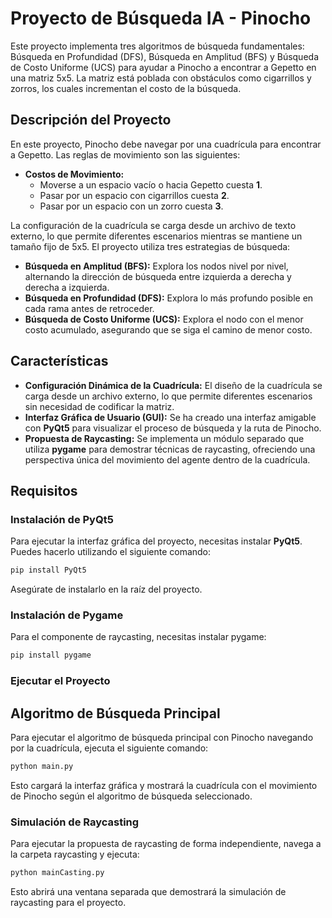# Proyecto de Búsqueda IA - Pinocho

Este proyecto implementa tres algoritmos de búsqueda fundamentales: Búsqueda en Profundidad (DFS), Búsqueda en Amplitud (BFS) y Búsqueda de Costo Uniforme (UCS) para ayudar a Pinocho a encontrar a Gepetto en una matriz 5x5. La matriz está poblada con obstáculos como cigarrillos y zorros, los cuales incrementan el costo de la búsqueda.

## Descripción del Proyecto

En este proyecto, Pinocho debe navegar por una cuadrícula para encontrar a Gepetto. Las reglas de movimiento son las siguientes:

- **Costos de Movimiento:**
  - Moverse a un espacio vacío o hacia Gepetto cuesta **1**.
  - Pasar por un espacio con cigarrillos cuesta **2**.
  - Pasar por un espacio con un zorro cuesta **3**.

La configuración de la cuadrícula se carga desde un archivo de texto externo, lo que permite diferentes escenarios mientras se mantiene un tamaño fijo de 5x5. El proyecto utiliza tres estrategias de búsqueda:

- **Búsqueda en Amplitud (BFS):** Explora los nodos nivel por nivel, alternando la dirección de búsqueda entre izquierda a derecha y derecha a izquierda.
- **Búsqueda en Profundidad (DFS):** Explora lo más profundo posible en cada rama antes de retroceder.
- **Búsqueda de Costo Uniforme (UCS):** Explora el nodo con el menor costo acumulado, asegurando que se siga el camino de menor costo.

## Características

- **Configuración Dinámica de la Cuadrícula:** El diseño de la cuadrícula se carga desde un archivo externo, lo que permite diferentes escenarios sin necesidad de codificar la matriz.
- **Interfaz Gráfica de Usuario (GUI):** Se ha creado una interfaz amigable con **PyQt5** para visualizar el proceso de búsqueda y la ruta de Pinocho.
- **Propuesta de Raycasting:** Se implementa un módulo separado que utiliza **pygame** para demostrar técnicas de raycasting, ofreciendo una perspectiva única del movimiento del agente dentro de la cuadrícula.

## Requisitos

### Instalación de PyQt5

Para ejecutar la interfaz gráfica del proyecto, necesitas instalar **PyQt5**. Puedes hacerlo utilizando el siguiente comando:

  ```bash
  pip install PyQt5
  ```

Asegúrate de instalarlo en la raíz del proyecto.

### Instalación de Pygame


Para el componente de raycasting, necesitas instalar pygame:

  ```bash
  pip install pygame
  ```

### Ejecutar el Proyecto

## Algoritmo de Búsqueda Principal

Para ejecutar el algoritmo de búsqueda principal con Pinocho navegando por la cuadrícula, ejecuta el siguiente comando:

  ```bash
  python main.py
  ```

Esto cargará la interfaz gráfica y mostrará la cuadrícula con el movimiento de Pinocho según el algoritmo de búsqueda seleccionado.

### Simulación de Raycasting
Para ejecutar la propuesta de raycasting de forma independiente, navega a la carpeta raycasting y ejecuta:

  ```bash
  python mainCasting.py
  ```
Esto abrirá una ventana separada que demostrará la simulación de raycasting para el proyecto.

